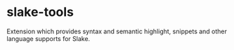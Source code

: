 # slake-tools

Extension which provides syntax and semantic highlight, snippets and other language supports for Slake.
